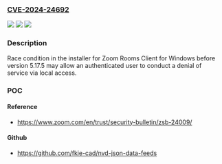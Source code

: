 ### [CVE-2024-24692](https://cve.mitre.org/cgi-bin/cvename.cgi?name=CVE-2024-24692)
![](https://img.shields.io/static/v1?label=Product&message=Zoom%20Rooms%20Client%20for%20Windows&color=blue)
![](https://img.shields.io/static/v1?label=Version&message=%3D%20before%20version%205.17.5%20&color=brighgreen)
![](https://img.shields.io/static/v1?label=Vulnerability&message=CWE-367%20Time-of-check%20Time-of-use%20(TOCTOU)%20Race%20Condition&color=brighgreen)

### Description

Race condition in the installer for Zoom Rooms Client for Windows before version 5.17.5 may allow an authenticated user to conduct a denial of service via local access.

### POC

#### Reference
- https://www.zoom.com/en/trust/security-bulletin/zsb-24009/

#### Github
- https://github.com/fkie-cad/nvd-json-data-feeds


